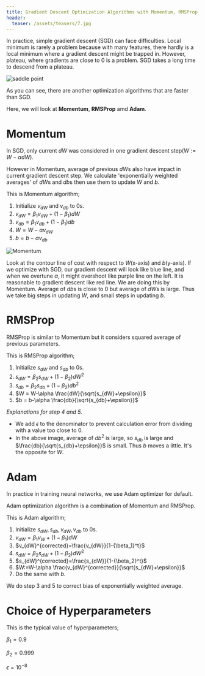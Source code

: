 ```yaml
---
title: Gradient Descent Optimization Algorithms with Momentum, RMSProp, and Adam
header:
  teaser: /assets/teasers/7.jpg
---
```


In practice, simple gradient descent (SGD) can face difficulties. Local minimum is rarely a problem because with many features, there hardly is a local minimum where a gradient descent might be trapped in. However, plateau, where gradients are close to 0 is a problem. SGD takes a long time to descend from a plateau.

![saddle point](https://lh3.googleusercontent.com/3Mjm2bcACqsDgnv9rlCPZfrOj-1YlCQNRA3gZUaNYgAkaB-Fr7IfeDFooa9-_Jwbt0Q_-O_vNCMipLzyzeJSHZRgfKpdbbmRaKlX9D9K-N200iyWZmb9O-_05T8CNN6av4OjhN7FKg=w2400)

As you can see, there are another optimization algorithms that are faster than SGD.

Here, we will look at **Momentum**, **RMSProp** amd **Adam**.

# Momentum

In SGD, only current $dW$ was considered in one gradient descent step($W:=W-\alpha dW$).

However in Momentum, average of previous $dW$s also have impact in current gradient descent step. We calculate 'exponentially weighted averages' of $dW$s and $db$s then use them to update $W$ and $b$.

This is Momentum algorithm;

1. Initialize $v_{dW}$ and $v_{db}$ to 0s.
2. $v_{dW} = \beta_1 v_{dW} + (1-\beta_1)dW$
3. $v_{db} = \beta_1 v_{db} + (1-\beta_1)db$
4. $W = W-\alpha v_{dW}$
5. $b = b-\alpha v_{db}$


![Momentum](https://lh3.googleusercontent.com/NJyhzIT7XOBco7Y9oNL1Fo3Fa1qasBi8tcggTOEotuz8BYzH1OfnvRbDyTwFf_M9NKsfdhMiBHcY7xWtdLVKM0n-DMI6ej35PTTWbB8cNc-gP-HJqNGqMD2QjdpYrsYXx1od7AEdCg=w2400)

Look at the contour line of cost with respect to $W$(x-axis) and $b$(y-axis). If we optimize with SGD, our gradient descent will look like blue line, and when we overtune $\alpha$, it might overshoot like purple line on the left. It is reasonable to gradient descent like red line. We are doing this by Momentum. Average of $db$s is close to 0 but average of $dW$s is large. Thus we take big steps in updating $W$, and small steps in updating $b$.

# RMSProp

RMSProp is similar to Momentum but it considers squared average of previous parameters.

This is RMSProp algorithm;

1. Initialize $s_{dW}$ and $s_{db}$ to 0s.
2. $s_{dW} = \beta_2 s_{dW} + (1-\beta_2)dW^2$
3. $s_{db} = \beta_2 s_{db} + (1-\beta_2)db^2$
4. $W = W-\alpha \frac{dW}{\sqrt{s_{dW}+\epsilon}}$
5. $b = b-\alpha \frac{db}{\sqrt{s_{db}+\epsilon}}$

*Explanations for step 4 and 5.*

* We add $\epsilon$ to the denominator to prevent calculation error from dividing with a value too close to 0.
* In the above image, average of $db^2$ is large, so $s_{db}$ is large and $\frac{db}{\sqrt{s_{db}+\epsilon}}$ is small. Thus $b$ moves a little. It's the opposite for $W$.

# Adam

In practice in training neural networks, we use Adam optimizer for default.

Adam optimization algorithm is a combination of Momentum and RMSProp.

This is Adam algorithm;

1. Initialize $s_{dW}, s_{db}, v_{dW}, v_{db}$ to 0s.
2. $v_{dW}=\beta_1v_W+(1-\beta_1)dW$
3. $v_{dW}^{corrected}=\frac{v_{dW}}{1-{\beta_1}^t}$
4. $s_{dW} = \beta_2 s_{dW} + (1-\beta_2)dW^2$
5. $s_{dW}^{corrected}=\frac{s_{dW}}{1-{\beta_2}^t}$
6. $W:=W-\alpha \frac{v_{dW}^{corrected}}{\sqrt{s_{dW}+\epsilon}}$
7. Do the same with $b$.

We do step 3 and 5 to correct bias of exponentially weighted average.

# Choice of Hyperparameters

This is the typical value of hyperparameters;

$\beta_1=0.9$

$\beta_2=0.999$

$\epsilon =10^{-8}$
